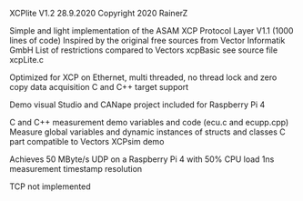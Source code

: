 
XCPlite
V1.2 28.9.2020
Copyright 2020 RainerZ

Simple and light implementation of the ASAM XCP Protocol Layer V1.1 (1000 lines of code)
Inspired by the original free sources from Vector Informatik GmbH
List of restrictions compared to Vectors xcpBasic see source file xcpLite.c

Optimized for XCP on Ethernet, multi threaded, no thread lock and zero copy data acquisition
C and C++ target support

Demo visual Studio and CANape project included for Raspberry Pi 4 

C and C++ measurement demo variables and code (ecu.c and ecupp.cpp)
Measure global variables and dynamic instances of structs and classes
C part compatible to Vectors XCPsim demo

Achieves 50 MByte/s UDP on a Raspberry Pi 4 with 50% CPU load
1ns measurement timestamp resolution

TCP not implemented














